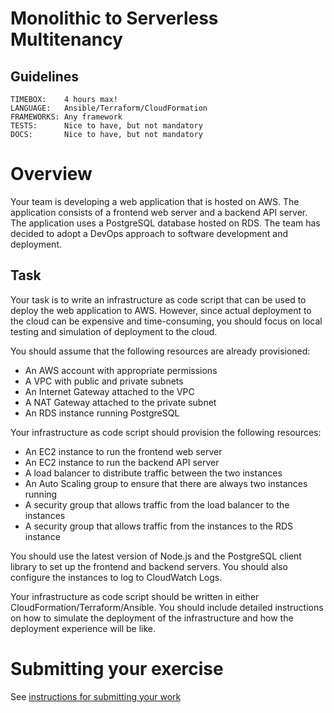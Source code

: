 # Monolithic to Serverless Multitenancy

## Guidelines
```
TIMEBOX:    4 hours max!
LANGUAGE:   Ansible/Terraform/CloudFormation
FRAMEWORKS: Any framework
TESTS:      Nice to have, but not mandatory
DOCS:       Nice to have, but not mandatory
```

# Overview
Your team is developing a web application that is hosted on AWS. The application consists of a frontend web server and a backend API server. The application uses a PostgreSQL database hosted on RDS. The team has decided to adopt a DevOps approach to software development and deployment.

## Task
Your task is to write an infrastructure as code script that can be used to deploy the web application to AWS. However, since actual deployment to the cloud can be expensive and time-consuming, you should focus on local testing and simulation of deployment to the cloud.

You should assume that the following resources are already provisioned:

- An AWS account with appropriate permissions
- A VPC with public and private subnets
- An Internet Gateway attached to the VPC
- A NAT Gateway attached to the private subnet
- An RDS instance running PostgreSQL

Your infrastructure as code script should provision the following resources:

- An EC2 instance to run the frontend web server
- An EC2 instance to run the backend API server
- A load balancer to distribute traffic between the two instances
- An Auto Scaling group to ensure that there are always two instances running
- A security group that allows traffic from the load balancer to the instances
- A security group that allows traffic from the instances to the RDS instance

You should use the latest version of Node.js and the PostgreSQL client library to set up the frontend and backend servers. You should also configure the instances to log to CloudWatch Logs.

Your infrastructure as code script should be written in either CloudFormation/Terraform/Ansible. You should include detailed instructions on how to simulate the deployment of the infrastructure and how the deployment experience will be like.

# Submitting your exercise 
See [instructions for submitting your work](https://github.com/bunker-tech/take-home-exercises/blob/master/README.md#general-instructions)
